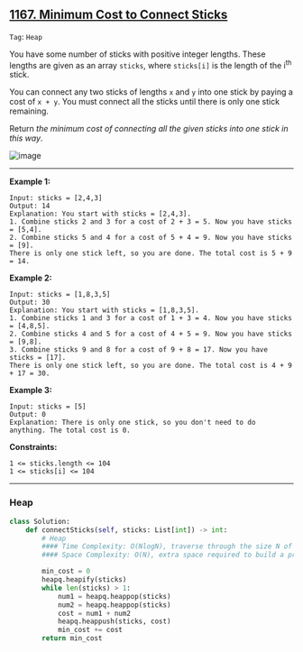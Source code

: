 ## [1167. Minimum Cost to Connect Sticks](https://leetcode.com/problems/minimum-cost-to-connect-sticks)

```Tag```: ```Heap```

You have some number of sticks with positive integer lengths. These lengths are given as an array ```sticks```, where ```sticks[i]``` is the length of the i<sup>th</sup> stick.

You can connect any two sticks of lengths ```x``` and ```y``` into one stick by paying a cost of ```x + y```. You must connect all the sticks until there is only one stick remaining.

Return _the minimum cost of connecting all the given sticks into one stick in this way_.

![image](https://user-images.githubusercontent.com/35042430/209078415-ab934670-568d-4f67-a865-823b72b4ce51.png)

---

__Example 1:__
```
Input: sticks = [2,4,3]
Output: 14
Explanation: You start with sticks = [2,4,3].
1. Combine sticks 2 and 3 for a cost of 2 + 3 = 5. Now you have sticks = [5,4].
2. Combine sticks 5 and 4 for a cost of 5 + 4 = 9. Now you have sticks = [9].
There is only one stick left, so you are done. The total cost is 5 + 9 = 14.
```

__Example 2:__
```
Input: sticks = [1,8,3,5]
Output: 30
Explanation: You start with sticks = [1,8,3,5].
1. Combine sticks 1 and 3 for a cost of 1 + 3 = 4. Now you have sticks = [4,8,5].
2. Combine sticks 4 and 5 for a cost of 4 + 5 = 9. Now you have sticks = [9,8].
3. Combine sticks 9 and 8 for a cost of 9 + 8 = 17. Now you have sticks = [17].
There is only one stick left, so you are done. The total cost is 4 + 9 + 17 = 30.
```

__Example 3:__
```
Input: sticks = [5]
Output: 0
Explanation: There is only one stick, so you don't need to do anything. The total cost is 0.
```

__Constraints:__
```
1 <= sticks.length <= 104
1 <= sticks[i] <= 104
```

---

### Heap

```Python
class Solution:
    def connectSticks(self, sticks: List[int]) -> int:
        # Heap
        #### Time Complexity: O(NlogN), traverse through the size N of input array take O(N), add and remove heap node take O(logN) time
        #### Space Complexity: O(N), extra space required to build a priority queue of N nodes

        min_cost = 0
        heapq.heapify(sticks)
        while len(sticks) > 1:
            num1 = heapq.heappop(sticks)
            num2 = heapq.heappop(sticks)
            cost = num1 + num2
            heapq.heappush(sticks, cost)
            min_cost += cost
        return min_cost
```
